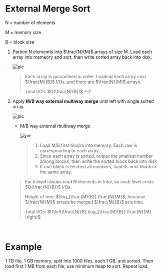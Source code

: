 # External Merge Sort

N = number of elements

M = memory size

B = block size

1. Partion N elememts into $\frac{N}{M}$ arrays of size M. Load each array into memeory and sort, then write sorted array back into disk.

   ![pic](.data/external_merge_sort_step1.png)
   > Each array is guaranteed in order. Loading each array cost $\frac{M}{B}$ I/Os, and there are $\frac{N}{M}$ arrays.
   >
   > Total I/Os: $O(\frac{N}{B})$ * 2

2. Apply **M/B way external multiway merge** until left with single sorted array.

    ![pic](.data/external_merge_sort_step2.png)

    * M/B way external multiway merge

        ![pic](.data/external_merge_sort_step3.png)
        > 1. Load M/B first blocks into memory. Each raw is corresponding to each array.
        > 2. Since each array is sorted, output the smallest number among blocks, then write the sorted block back into disk
        > 3. If one block is fetched all numbers, load its next block in the same array.
    
    > Each level always read N elements in total, so each level costs $O(\frac{N}{B})$ I/Os.
    >
    > Height of tree: $\log_{\frac{M}{B}} \frac{N}{M}$, because $\frac{N}{M}$ arrays be merged $\frac{M}{B}$ at a time.
    >
    > Total I/Os: $O\left(\frac{N}{B} \log_{\frac{M}{B}} \frac{N}{M} \right)$

<br/> 

# Example

1 TB file, 1 GB memory: split into 1000 files, each 1 GB, and sorted. Then load first 1 MB from each file, use minimum heap to sort. Repeat load.